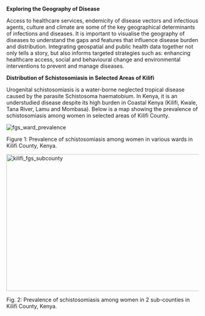 **Exploring the Geography of Disease**

Access to healthcare services, endemicity of disease vectors and infectious agents, culture and climate are some of the key geographical determinants of infections and diseases. It is important to visualise the geography of diseases to understand the gaps and features that influence disease burden and distribution. Integrating geospatial and public health data together not only tells a story, but also informs targeted strategies such as: enhancing healthcare access, social and behavioural change and environmental interventions to prevent and manage diseases.

**Distribution of Schistosomiasis in Selected Areas of  Kilifi**

Urogenital schistosomiasis is a water-borne neglected tropical disease caused by the parasite Schistosoma haematobium. In Kenya, it is an understudied disease despite its high burden in Coastal Kenya (Kilifi, Kwale, Tana River, Lamu and Mombasa). Below is a map showing the prevalence of schistosomiasis among women in selected areas of Kilifi County.

![fgs_ward_prevalence](https://github.com/user-attachments/assets/1ec7a7f2-a912-4e96-82c9-5836e62441b3)

Figure 1: Prevalence of schistosomiasis among women in various wards in Kilifi County, Kenya.

<img width="612" height="359" alt="kilifi_fgs_subcounty" src="https://github.com/user-attachments/assets/5dd675c4-9c44-4970-b72c-e3ad499fb02b" />

Fig. 2: Prevalence of schistosomiasis among women in 2 sub-counties in Kilifi County, Kenya.

 
  
